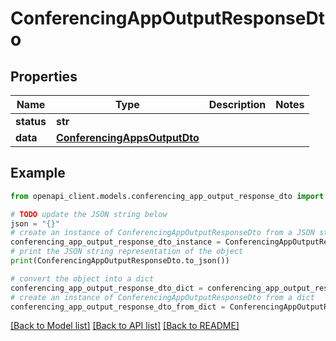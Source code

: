 # ConferencingAppOutputResponseDto


## Properties

Name | Type | Description | Notes
------------ | ------------- | ------------- | -------------
**status** | **str** |  | 
**data** | [**ConferencingAppsOutputDto**](ConferencingAppsOutputDto.md) |  | 

## Example

```python
from openapi_client.models.conferencing_app_output_response_dto import ConferencingAppOutputResponseDto

# TODO update the JSON string below
json = "{}"
# create an instance of ConferencingAppOutputResponseDto from a JSON string
conferencing_app_output_response_dto_instance = ConferencingAppOutputResponseDto.from_json(json)
# print the JSON string representation of the object
print(ConferencingAppOutputResponseDto.to_json())

# convert the object into a dict
conferencing_app_output_response_dto_dict = conferencing_app_output_response_dto_instance.to_dict()
# create an instance of ConferencingAppOutputResponseDto from a dict
conferencing_app_output_response_dto_from_dict = ConferencingAppOutputResponseDto.from_dict(conferencing_app_output_response_dto_dict)
```
[[Back to Model list]](../README.md#documentation-for-models) [[Back to API list]](../README.md#documentation-for-api-endpoints) [[Back to README]](../README.md)



